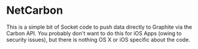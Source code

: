 NetCarbon
=========

This is a simple bit of Socket code to push data directly to Graphite via the Carbon API.
You probably don't want to do this for iOS Apps (owing to security issues), but there is nothing OS X or iOS specific about the code.
